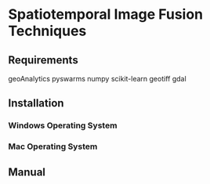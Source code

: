 # Spatiotemporal Image Fusion Techniques


## Requirements
geoAnalytics
pyswarms
numpy
scikit-learn
geotiff
gdal 



## Installation

### Windows Operating System


### Mac Operating System



## Manual

